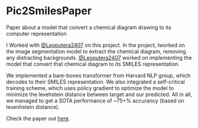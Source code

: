 # Pic2SmilesPaper
Paper about a model that convert a chemical diagram drawing to its computer representation

I Worked with [@Leoputera2407](https://github.com/Leoputera2407) on this project. In the project, Iworked on the image segmentation model to extract the chemical diagram, removing any distracting backgrounds. [@Leoputera2407](https://github.com/Leoputera2407) worked on implementing the model that convert that chemical diagram to its SMILES representation.

We implemented a bare-bones transformer from Harvard NLP group, which decodes to their SMILES representation.
We also integrated a self-critical training scheme, which uses policy gradient to optimize the model to minimize the levehstein distance between target and our predicted. All in all, we managed to get a SOTA performance of ~75+% accurancy (based on levenhstein distance). 

Check the paper out [here](https://github.com/willyspinner/Pic2SmilesPaper/blob/master/paper.pdf).
